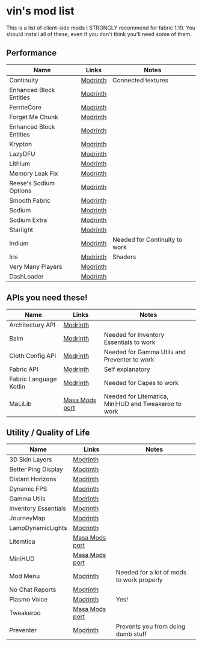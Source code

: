 # vin's mod list

This is a list of client-side mods I STRONGLY recommend for fabric 1.19. You should install all of these, even if you don't think you'll need some of them.


## Performance
|Name|Links|Notes|
|-|-|-|
|Continuity|[Modrinth](https://modrinth.com/mod/continuity)|Connected textures|
|Enhanced Block Entities|[Modrinth](https://modrinth.com/mod/ebe)||
|FerriteCore|[Modrinth](https://modrinth.com/mod/ferrite-core)||
|Forget Me Chunk|[Modrinth](https://modrinth.com/mod/forgetmechunk)||
|Enhanced Block Entities|[Modrinth](https://modrinth.com/mod/ebe)||
|Krypton|[Modrinth](https://modrinth.com/mod/krypton)||
|LazyDFU|[Modrinth](https://modrinth.com/mod/lazydfu)||
|Lithium|[Modrinth](https://modrinth.com/mod/lithium)||
|Memory Leak Fix|[Modrinth](https://modrinth.com/mod/memoryleakfix)||
|Reese's Sodium Options|[Modrinth](https://modrinth.com/mod/reeses-sodium-options)||
|Smooth Fabric|[Modrinth](https://modrinth.com/mod/smoothboot-fabric)||
|Sodium|[Modrinth](https://modrinth.com/mod/sodium)||
|Sodium Extra|[Modrinth](https://modrinth.com/mod/sodium-extra)||
|Starlight|[Modrinth](https://modrinth.com/mod/starlight)||
|Indium|[Modrinth](https://modrinth.com/mod/indium)|Needed for Continuity to work|
|Iris|[Modrinth](https://modrinth.com/mod/iris)|Shaders|
|Very Many Players|[Modrinth](https://modrinth.com/mod/vmp-fabric)||
|DashLoader|[Modrinth](https://modrinth.com/mod/dashloader)||

## APIs you need these!
|Name|Links|Notes|
|-|-|-|
|Architectury API|[Modrinth](https://modrinth.com/mod/architectury-api)||
|Balm|[Modrinth](https://modrinth.com/mod/balm)|Needed for Inventory Essentials to work|
|Cloth Config API|[Modrinth](https://modrinth.com/mod/cloth-config)|Needed for Gamma Utils and Preventer to work|
|Fabric API|[Modrinth](https://modrinth.com/mod/fabric-api)|Self explanatory|
|Fabric Language Kotlin|[Modrinth](https://modrinth.com/mod/fabric-language-kotlin)|Needed for Capes to work|
|MaLiLib|[Masa Mods port](https://kosma.pl/masamods/malilib-fabric-1.19-0.12.1.jar)|Needed for Litematica, MiniHUD and Tweakeroo to work|

## Utility / Quality of Life
|Name|Links|Notes|
|-|-|-|
|3D Skin Layers|[Modrinth](https://modrinth.com/mod/3dskinlayers)||
|Better Ping Display|[Modrinth](https://modrinth.com/mod/better-ping-display-fabric)||
|Distant Horizons|[Modrinth](https://modrinth.com/mod/distanthorizons)||
|Dynamic FPS|[Modrinth](https://modrinth.com/mod/dynamic-fps)||
|Gamma Utils|[Modrinth](https://modrinth.com/mod/gamma-utils)||
|Inventory Essentials|[Modrinth](https://modrinth.com/mod/inventory-essentials)||
|JourneyMap|[Modrinth](https://modrinth.com/mod/journeymap)||
|LampDynamicLights|[Modrinth](https://modrinth.com/mod/lambdynamiclights)||
|Litemtica|[Masa Mods port](https://kosma.pl/masamods/litematica-fabric-1.19-0.11.3.jar)||
|MiniHUD|[Masa Mods port](https://kosma.pl/masamods/minihud-fabric-1.19-0.22.0.jar)||
|Mod Menu|[Modrinth](https://modrinth.com/mod/modmenu)|Needed for a lot of mods to work properly|
|No Chat Reports|[Modrinth](https://modrinth.com/mod/no-chat-reports)||
|Plasmo Voice|[Modrinth](https://modrinth.com/mod/plasmo-voice)|Yes!|
|Tweakeroo|[Masa Mods port](https://kosma.pl/masamods/tweakeroo-fabric-1.19-0.13.3.jar)||
|Preventer|[Modrinth](https://modrinth.com/mod/preventer)|Prevents you from doing dumb stuff|

